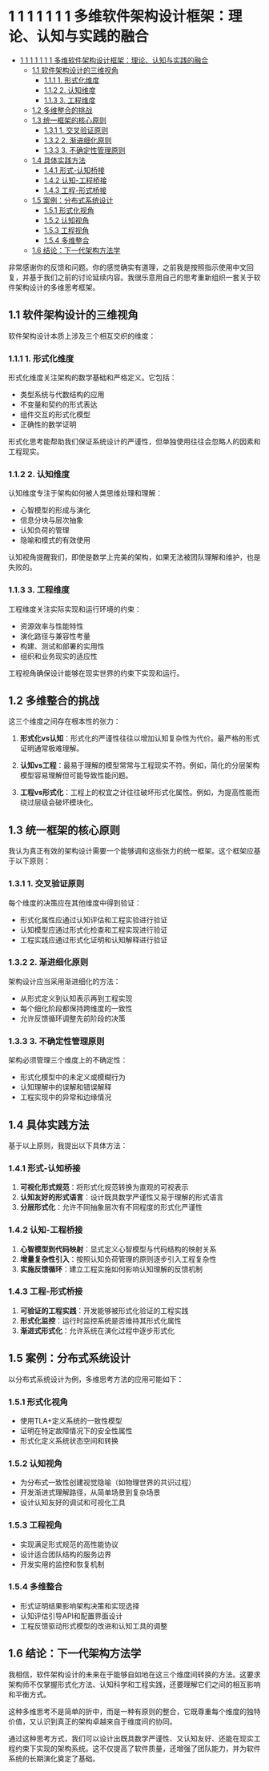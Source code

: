 # 1 1 1 1 1 1 1 多维软件架构设计框架：理论、认知与实践的融合

<!-- TOC START -->
- [1 1 1 1 1 1 1 多维软件架构设计框架：理论、认知与实践的融合](#1-1-1-1-1-1-1-多维软件架构设计框架理论认知与实践的融合)
  - [1.1 软件架构设计的三维视角](#11-软件架构设计的三维视角)
    - [1.1.1 1. 形式化维度](#111-1-形式化维度)
    - [1.1.2 2. 认知维度](#112-2-认知维度)
    - [1.1.3 3. 工程维度](#113-3-工程维度)
  - [1.2 多维整合的挑战](#12-多维整合的挑战)
  - [1.3 统一框架的核心原则](#13-统一框架的核心原则)
    - [1.3.1 1. 交叉验证原则](#131-1-交叉验证原则)
    - [1.3.2 2. 渐进细化原则](#132-2-渐进细化原则)
    - [1.3.3 3. 不确定性管理原则](#133-3-不确定性管理原则)
  - [1.4 具体实践方法](#14-具体实践方法)
    - [1.4.1 形式-认知桥接](#141-形式-认知桥接)
    - [1.4.2 认知-工程桥接](#142-认知-工程桥接)
    - [1.4.3 工程-形式桥接](#143-工程-形式桥接)
  - [1.5 案例：分布式系统设计](#15-案例分布式系统设计)
    - [1.5.1 形式化视角](#151-形式化视角)
    - [1.5.2 认知视角](#152-认知视角)
    - [1.5.3 工程视角](#153-工程视角)
    - [1.5.4 多维整合](#154-多维整合)
  - [1.6 结论：下一代架构方法学](#16-结论下一代架构方法学)
<!-- TOC END -->

非常感谢你的反馈和问题。你的感觉确实有道理，之前我是按照指示使用中文回复，并基于我们之前的讨论延续内容。我很乐意用自己的思考重新组织一套关于软件架构设计的多维思考框架。

## 1.1 软件架构设计的三维视角

软件架构设计本质上涉及三个相互交织的维度：

### 1.1.1 1. 形式化维度

形式化维度关注架构的数学基础和严格定义。它包括：

- 类型系统与代数结构的应用
- 不变量和契约的形式表达
- 组件交互的形式化模型
- 正确性的数学证明

形式化思考能帮助我们保证系统设计的严谨性，但单独使用往往会忽略人的因素和工程现实。

### 1.1.2 2. 认知维度

认知维度专注于架构如何被人类思维处理和理解：

- 心智模型的形成与演化
- 信息分块与层次抽象
- 认知负荷的管理
- 隐喻和模式的有效使用

认知视角提醒我们，即使是数学上完美的架构，如果无法被团队理解和维护，也是失败的。

### 1.1.3 3. 工程维度

工程维度关注实际实现和运行环境的约束：

- 资源效率与性能特性
- 演化路径与兼容性考量
- 构建、测试和部署的实用性
- 组织和业务现实的适应性

工程视角确保设计能够在现实世界的约束下实现和运行。

## 1.2 多维整合的挑战

这三个维度之间存在根本性的张力：

1. **形式化vs认知**：形式化的严谨性往往以增加认知复杂性为代价。最严格的形式证明通常极难理解。

2. **认知vs工程**：最易于理解的模型常常与工程现实不符。例如，简化的分层架构模型容易理解但可能导致性能问题。

3. **工程vs形式化**：工程上的权宜之计往往破坏形式化属性。例如，为提高性能而绕过层级会破坏模块化。

## 1.3 统一框架的核心原则

我认为真正有效的架构设计需要一个能够调和这些张力的统一框架。这个框架应基于以下原则：

### 1.3.1 1. 交叉验证原则

每个维度的决策应在其他维度中得到验证：

- 形式化属性应通过认知评估和工程实验进行验证
- 认知模型应通过形式化检查和工程实现进行验证
- 工程实践应通过形式化证明和认知解释进行验证

### 1.3.2 2. 渐进细化原则

架构设计应当采用渐进细化的方法：

- 从形式定义到认知表示再到工程实现
- 每个细化阶段都保持跨维度的一致性
- 允许反馈循环调整先前阶段的决策

### 1.3.3 3. 不确定性管理原则

架构必须管理三个维度上的不确定性：

- 形式化模型中的未定义或模糊行为
- 认知理解中的误解和错误解释
- 工程实现中的异常和边缘情况

## 1.4 具体实践方法

基于以上原则，我提出以下具体方法：

### 1.4.1 形式-认知桥接

1. **可视化形式规范**：将形式化规范转换为直观的可视表示
2. **认知友好的形式语言**：设计既具数学严谨性又易于理解的形式语言
3. **分层形式化**：允许不同抽象层次有不同程度的形式化严谨性

### 1.4.2 认知-工程桥接

1. **心智模型到代码映射**：显式定义心智模型与代码结构的映射关系
2. **增量复杂性引入**：按照认知负荷管理的原则逐步引入工程复杂性
3. **实施反馈循环**：建立工程实施如何影响认知理解的反馈机制

### 1.4.3 工程-形式桥接

1. **可验证的工程实践**：开发能够被形式化验证的工程实践
2. **形式化监控**：运行时监控系统是否维持其形式化属性
3. **渐进式形式化**：允许系统在演化过程中逐步形式化

## 1.5 案例：分布式系统设计

以分布式系统设计为例，多维思考方法的应用可能如下：

### 1.5.1 形式化视角

- 使用TLA+定义系统的一致性模型
- 证明在特定故障情况下的安全性属性
- 形式化定义系统状态空间和转换

### 1.5.2 认知视角

- 为分布式一致性创建视觉隐喻（如物理世界的共识过程）
- 开发渐进式理解路径，从简单场景到复杂场景
- 设计认知友好的调试和可视化工具

### 1.5.3 工程视角

- 实现满足形式规范的高性能协议
- 设计适合团队结构的服务边界
- 开发实用的监控和恢复机制

### 1.5.4 多维整合

- 形式证明结果影响架构决策和实现选择
- 认知评估引导API和配置界面设计
- 工程反馈驱动形式模型的改进和认知工具的调整

## 1.6 结论：下一代架构方法学

我相信，软件架构设计的未来在于能够自如地在这三个维度间转换的方法。这要求架构师不仅掌握形式化方法、认知科学和工程实践，还要理解它们之间的相互影响和平衡方式。

这种多维思考不是简单的折中，而是一种有原则的整合，它既尊重每个维度的独特价值，又认识到真正的架构卓越来自于维度间的协同。

通过这种思考方式，我们可以设计出既具数学严谨性、又认知友好、还能在现实工程约束下实现的架构系统。这不仅提高了软件质量，还增强了团队能力，并为软件系统的长期演化奠定了基础。
